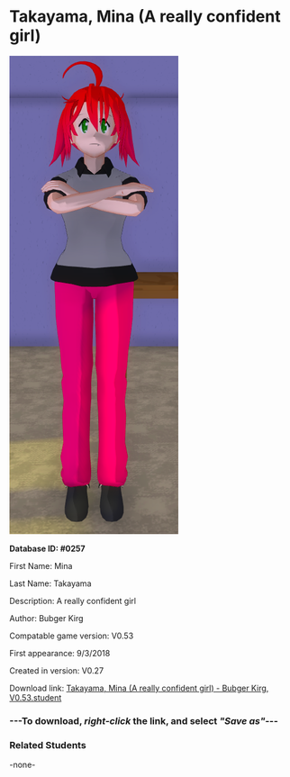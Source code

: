 # Takayama, Mina (A really confident girl)

<img src="../../Files/Images/Takayama, Mina (A really confident girl).png" title="Takayama, Mina (A really confident girl) - Bubger Kirg, V0.53">

**Database ID: #0257**

First Name: Mina

Last Name: Takayama

Description: A really confident girl

Author: Bubger Kirg

Compatable game version: V0.53

First appearance: 9/3/2018

Created in version: V0.27

Download link: <a href="https://raw.githubusercontent.com/Arbiter1223/Daigaku-Gurashi-Custom-Students/master/Files/Student%20Files/Takayama%2C%20Mina%20(A%20really%20confident%20girl)%20-%20Bubger%20Kirg%2C%20V0.53.student">Takayama, Mina (A really confident girl) - Bubger Kirg, V0.53.student</a>

### ---**To download, _right-click_ the link, and select _"Save as"_**---

### Related Students

-none-

